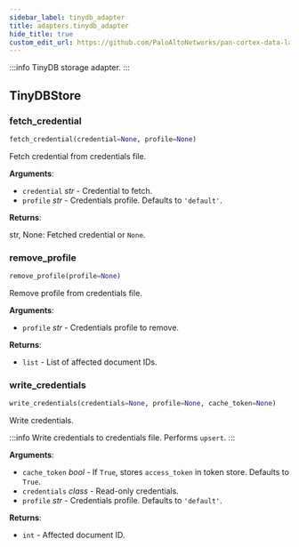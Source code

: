 ```yaml
---
sidebar_label: tinydb_adapter
title: adapters.tinydb_adapter
hide_title: true
custom_edit_url: https://github.com/PaloAltoNetworks/pan-cortex-data-lake-python/blob/master/pan_cortex_data_lake/adapters/tinydb_adapter.py
---
```

:::info
TinyDB storage adapter.
:::

## TinyDBStore

### fetch\_credential

```python
fetch_credential(credential=None, profile=None)
```

Fetch credential from credentials file.

**Arguments**:

- `credential` _str_ - Credential to fetch.
- `profile` _str_ - Credentials profile. Defaults to ``'default'``.
  

**Returns**:

  str, None: Fetched credential or ``None``.

### remove\_profile

```python
remove_profile(profile=None)
```

Remove profile from credentials file.

**Arguments**:

- `profile` _str_ - Credentials profile to remove.
  

**Returns**:

- `list` - List of affected document IDs.

### write\_credentials

```python
write_credentials(credentials=None, profile=None, cache_token=None)
```

Write credentials.

:::info
Write credentials to credentials file. Performs ``upsert``.
:::

**Arguments**:

- `cache_token` _bool_ - If ``True``, stores ``access_token`` in token store. Defaults to ``True``.
- `credentials` _class_ - Read-only credentials.
- `profile` _str_ - Credentials profile. Defaults to ``'default'``.
  

**Returns**:

- `int` - Affected document ID.

